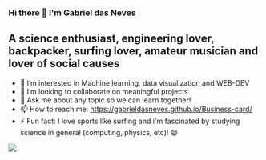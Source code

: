 ### Hi there 👋 I'm Gabriel das Neves

## A science enthusiast, engineering lover, backpacker, surfing lover, amateur musician and lover of social causes

- 🌱 I’m interested in Machine learning, data visualization and WEB-DEV 
- 👯 I’m looking to collaborate on meaningful projects 
- 💬 Ask me about any topic so we can learn together!
- 📫 How to reach me: https://gabrieldasneves.github.io/Business-card/
- ⚡ Fun fact: I love sports like surfing and i'm fascinated by studying science in general (computing, physics, etc)! 😄 

![](https://media1.giphy.com/media/1C8bHHJturSx2/200w.webp?cid=ecf05e4702u342081b3zh0srbda4iseu79wp7vrhuyb4xa0j&rid=200w.webp&ct=g)


